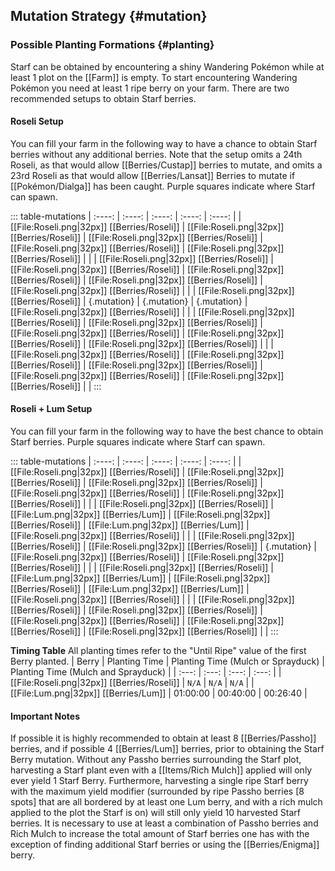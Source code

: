 ## Mutation Strategy {#mutation}

### Possible Planting Formations {#planting}

Starf can be obtained by encountering a shiny Wandering Pokémon while at least 1 plot on the [[Farm]] is empty. To start encountering Wandering Pokémon you need at least 1 ripe berry on your farm. There are two recommended setups to obtain Starf berries.

#### Roseli Setup
You can fill your farm in the following way to have a chance to obtain Starf berries without any additional berries. Note that the setup omits a 24th Roseli, as that would allow [[Berries/Custap]] berries to mutate, and omits a 23rd Roseli as that would allow [[Berries/Lansat]] Berries to mutate if [[Pokémon/Dialga]] has been caught. Purple squares indicate where Starf can spawn.

::: table-mutations
| :----: | :----: | :----: | :----: | :----: |
| [[File:Roseli.png\|32px]] [[Berries/Roseli]] | [[File:Roseli.png\|32px]] [[Berries/Roseli]] | [[File:Roseli.png\|32px]] [[Berries/Roseli]] | [[File:Roseli.png\|32px]] [[Berries/Roseli]] | [[File:Roseli.png\|32px]] [[Berries/Roseli]] | |
| [[File:Roseli.png\|32px]] [[Berries/Roseli]] | [[File:Roseli.png\|32px]] [[Berries/Roseli]] | [[File:Roseli.png\|32px]] [[Berries/Roseli]] | [[File:Roseli.png\|32px]] [[Berries/Roseli]] | [[File:Roseli.png\|32px]] [[Berries/Roseli]] | |
| [[File:Roseli.png\|32px]] [[Berries/Roseli]] | {.mutation} | {.mutation} | {.mutation} | [[File:Roseli.png\|32px]] [[Berries/Roseli]] | |
| [[File:Roseli.png\|32px]] [[Berries/Roseli]] | [[File:Roseli.png\|32px]] [[Berries/Roseli]] | [[File:Roseli.png\|32px]] [[Berries/Roseli]] | [[File:Roseli.png\|32px]] [[Berries/Roseli]] | [[File:Roseli.png\|32px]] [[Berries/Roseli]] | |
| [[File:Roseli.png\|32px]] [[Berries/Roseli]] | [[File:Roseli.png\|32px]] [[Berries/Roseli]] | [[File:Roseli.png\|32px]] [[Berries/Roseli]] | [[File:Roseli.png\|32px]] [[Berries/Roseli]] | [[File:Roseli.png\|32px]] [[Berries/Roseli]] | |
:::

#### Roseli + Lum Setup
You can fill your farm in the following way to have the best chance to obtain Starf berries. Purple squares indicate where Starf can spawn.

::: table-mutations
| :----: | :----: | :----: | :----: | :----: |
| [[File:Roseli.png\|32px]] [[Berries/Roseli]] | [[File:Roseli.png\|32px]] [[Berries/Roseli]] | [[File:Roseli.png\|32px]] [[Berries/Roseli]] | [[File:Roseli.png\|32px]] [[Berries/Roseli]] | [[File:Roseli.png\|32px]] [[Berries/Roseli]] | |
| [[File:Roseli.png\|32px]] [[Berries/Roseli]] | [[File:Lum.png\|32px]] [[Berries/Lum]] | [[File:Roseli.png\|32px]] [[Berries/Roseli]] | [[File:Lum.png\|32px]] [[Berries/Lum]] | [[File:Roseli.png\|32px]] [[Berries/Roseli]] | |
| [[File:Roseli.png\|32px]] [[Berries/Roseli]] | [[File:Roseli.png\|32px]] [[Berries/Roseli]] | {.mutation} | [[File:Roseli.png\|32px]] [[Berries/Roseli]] | [[File:Roseli.png\|32px]] [[Berries/Roseli]] | |
| [[File:Roseli.png\|32px]] [[Berries/Roseli]] | [[File:Lum.png\|32px]] [[Berries/Lum]] | [[File:Roseli.png\|32px]] [[Berries/Roseli]] | [[File:Lum.png\|32px]] [[Berries/Lum]] | [[File:Roseli.png\|32px]] [[Berries/Roseli]] | |
| [[File:Roseli.png\|32px]] [[Berries/Roseli]] | [[File:Roseli.png\|32px]] [[Berries/Roseli]] | [[File:Roseli.png\|32px]] [[Berries/Roseli]] | [[File:Roseli.png\|32px]] [[Berries/Roseli]] | [[File:Roseli.png\|32px]] [[Berries/Roseli]] | |
:::

**Timing Table**
All planting times refer to the "Until Ripe" value of the first Berry planted.
| Berry                                         | Planting Time | Planting Time (Mulch or Sprayduck)    | Planting Time (Mulch and Sprayduck)   |
| :---:                                         | :---:         | :---:                                 | :---:                                 |
| [[File:Roseli.png\|32px]] [[Berries/Roseli]]  | `N/A`         | `N/A`                                 | `N/A`                                 |
| [[File:Lum.png\|32px]] [[Berries/Lum]]        | 01:00:00      | 00:40:00                              | 00:26:40                              |

#### Important Notes
If possible it is highly recommended to obtain at least 8 [[Berries/Passho]] berries, and if possible 4 [[Berries/Lum]] berries, prior to obtaining the Starf Berry mutation. Without any Passho berries surrounding the Starf plot, harvesting a Starf plant even with a [[Items/Rich Mulch]] applied will only ever yield 1 Starf Berry. Furthermore, harvesting a single ripe Starf berry with the maximum yield modifier (surrounded by ripe Passho berries [8 spots] that are all bordered by at least one Lum berry, and with a rich mulch applied to the plot the Starf is on) will still only yield 10 harvested Starf berries. It is necessary to use at least a combination of Passho berries and Rich Mulch to increase the total amount of Starf berries one has with the exception of finding additional Starf berries or using the [[Berries/Enigma]] berry.